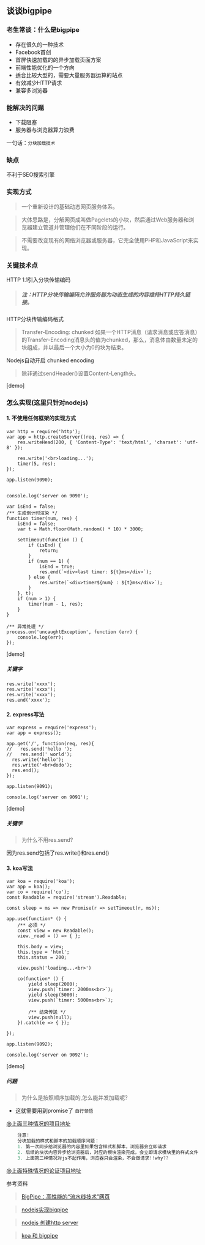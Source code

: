 ## 谈谈bigpipe

### 老生常谈：什么是bigpipe

+ 存在很久的一种技术
+ Facebook首创
+ 首屏快速加载的的异步加载页面方案
+ 前端性能优化的一个方向
+ 适合比较大型的，需要大量服务器运算的站点
+ 有效减少HTTP请求
+ 兼容多浏览器

### 能解决的问题
+ 下载阻塞
+ 服务器与浏览器算力浪费

一句话：`分块加载技术`

### 缺点
不利于SEO搜索引擎

### 实现方式
> 一个重新设计的基础动态网页服务体系。

> 大体思路是，分解网页成叫做Pagelets的小块，然后通过Web服务器和浏览器建立管道并管理他们在不同阶段的运行。

> 不需要改变现有的网络浏览器或服务器，它完全使用PHP和JavaScript来实现。

### 关键技术点
HTTP 1.1引入分块传输编码
> ##### 注：HTTP分块传输编码允许服务器为动态生成的内容维持HTTP持久链接。

HTTP分块传输编码格式
> Transfer-Encoding: chunked
如果一个HTTP消息（请求消息或应答消息）的Transfer-Encoding消息头的值为chunked，那么，消息体由数量未定的块组成，并以最后一个大小为0的块为结束。

Nodejs自动开启 chunked encoding
>除非通过sendHeader()设置Content-Length头。



[demo]

### 怎么实现(这里只针对nodejs)
#### 1. 不使用任何框架的实现方式
    
    var http = require('http');
    var app = http.createServer((req, res) => {
        res.writeHead(200, { 'Content-Type': 'text/html', 'charset': 'utf-8' });
    
        res.write('<br>loading...');
        timer(5, res);
    });

    app.listen(9090);
    
    
    console.log('server on 9090');
    
    var isEnd = false;
    /** 生成倒计时渲染 */
    function timer(num, res) {
        isEnd = false;
        var t = Math.floor(Math.random() * 10) * 3000;
    
        setTimeout(function () {
            if (isEnd) {
                return;
            }
            if (num == 1) {
                isEnd = true;
                res.end(`<div>last timer: ${t}ms</div>`);
            } else {
                res.write(`<div>timer${num} : ${t}ms</div>`);
            }
        }, t);
        if (num > 1) {
            timer(num - 1, res);
        }
    }
    
    /** 异常处理 */
    process.on('uncaughtException', function (err) {
        console.log(err);
    });
    
[demo]

##### 关键字
    res.write('xxxx');
    res.write('xxxx');
    res.write('xxxx');
    res.end('xxxx');
#### 2. express写法
    var express = require('express');
    var app = express();

    app.get('/', function(req, res){
    //   res.send('hello ');
    //   res.send(' world');
      res.write('hello');
      res.write('<br>dodo');
      res.end();
    });
    
    app.listen(9091);
    
    console.log('server on 9091');
    
[demo]
##### 关键字
> 为什么不用res.send?

因为res.send包括了res.write()和res.end()

#### 3. koa写法
    var koa = require('koa');
    var app = koa();
    var co = require('co');
    const Readable = require('stream').Readable;
    
    const sleep = ms => new Promise(r => setTimeout(r, ms));
    
    app.use(function* () {
        /** 必须 */
        const view = new Readable();
        view._read = () => { };
    
        this.body = view;
        this.type = 'html';
        this.status = 200;
    
        view.push('loading...<br>')
    
        co(function* () {
            yield sleep(2000);
            view.push(`timer: 2000ms<br>`);
            yield sleep(5000);
            view.push(`timer: 5000ms<br>`);
            
            /** 结束传送 */
            view.push(null);
        }).catch(e => { });
    
    });
    
    app.listen(9092);
    
    console.log('server on 9092');
[demo]

##### 问题
> 为什么是按照顺序加载的,怎么能并发加载呢?

+ 这就需要用到promise了 `自行领悟`

[@上面三种情况的项目地址](https://github.com/lduoduo/bigpipe_demo)
``` javascript
    注意!
    分块加载的样式和脚本的加载顺序问题：
    1. 第一次同步给浏览器的内容里如果包含样式和脚本，浏览器会立即请求
    2. 后续的块状内容异步给浏览器后，对应的模块渲染完成，会立即请求模块里的样式文件
    3. 上面第二种情况对js不起作用，浏览器只会渲染，不会做请求!!why??
```
[@上面特殊情况的论证项目地址](https://github.com/lduoduo/mykoa/tree/bigpipe)

参考资料
> [BigPipe：高性能的“流水线技术”网页](https://isux.tencent.com/bigpipe-pipelining-web-pages-for-high-performance.html)

> [nodejs实现bigpipe](https://yuguo.us/weblog/bigpipe-in-nodejs/)

> [nodejs 创建http server](http://blog.csdn.net/swingboard/article/details/43229895)

> [koa 和 bigpipe](http://tech.dianwoda.com/2016/10/26/big-pipe-web-page-rendering-acceleration/)
